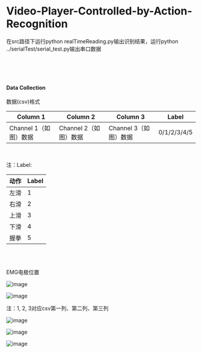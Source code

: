 # Video-Player-Controlled-by-Action-Recognition

 在src路径下运行python realTimeReading.py输出识别结果，运行python ../serialTest/serial_test.py输出串口数据

<br/>

<br/>

<br/>

#### Data Collection

数据(csv)格式

| Column 1              | Column 2              | Column 3              | Label       |
| --------------------- | --------------------- | --------------------- | ----------- |
| Channel 1（如图）数据 | Channel 2（如图）数据 | Channel 3（如图）数据 | 0/1/2/3/4/5 |

<br/>

注：Label:

| 动作 | Label |
| ---- | ----- |
| 左滑 | 1     |
| 右滑 | 2     |
| 上滑 | 3     |
| 下滑 | 4     |
| 握拳 | 5     |

<br/>

<br/>

EMG电极位置

![image](https://github.com/Diregie-J/Video-Player-Controlled-by-Action-Recognition/blob/main/IMG/rec1.jpg)

![image](https://github.com/Diregie-J/Video-Player-Controlled-by-Action-Recognition/blob/main/IMG/rec2.png)

注：1, 2, 3对应csv第一列、第二列、第三列



![image](https://github.com/Diregie-J/Video-Player-Controlled-by-Action-Recognition/blob/main/IMG/rec_1.jpg)

![image](https://github.com/Diregie-J/Video-Player-Controlled-by-Action-Recognition/blob/main/IMG/rec_2.jpg)

![image](https://github.com/Diregie-J/Video-Player-Controlled-by-Action-Recognition/blob/main/IMG/rec_3.jpg)